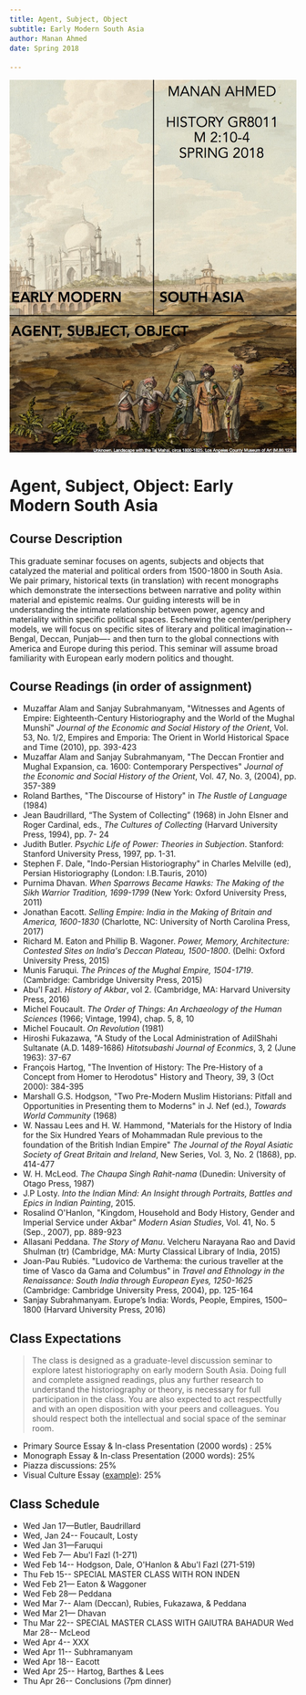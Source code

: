 ```yaml
---
title: Agent, Subject, Object
subtitle: Early Modern South Asia
author: Manan Ahmed
date: Spring 2018

---
```


![Syllabus subject to change](images/Ahmed_Spring2018.jpg)

# Agent, Subject, Object: Early Modern South Asia

## Course Description
This graduate seminar focuses on agents, subjects and objects that catalyzed the material and political orders from 1500-1800 in South Asia. We pair primary, historical texts (in translation) with recent monographs which demonstrate the intersections between narrative and polity within material and epistemic realms. Our guiding interests will be in understanding the intimate relationship between power, agency and materiality within specific political spaces. Eschewing the center/periphery models, we will focus on specific sites of literary and political imagination-- Bengal, Deccan, Punjab—- and then turn to the global connections with America and Europe during this period. This seminar will assume broad familiarity with European early modern politics and thought.


## Course Readings (in order of assignment)
* Muzaffar Alam and Sanjay Subrahmanyam, "Witnesses and Agents of Empire: Eighteenth-Century Historiography and the World of the Mughal Munshī" *Journal of the Economic and Social History of the Orient*, Vol. 53, No. 1/2, Empires and Emporia: The Orient in World Historical Space and Time (2010), pp. 393-423 
* Muzaffar Alam and Sanjay Subrahmanyam, "The Deccan Frontier and Mughal Expansion, ca. 1600: Contemporary Perspectives" *Journal of the Economic and Social History of the Orient*, Vol. 47, No. 3, (2004), pp. 357-389
* Roland Barthes, "The Discourse of History" in *The Rustle of Language* (1984)
* Jean Baudrillard, “The System of Collecting” (1968) in John Elsner and Roger Cardinal, eds., *The Cultures of Collecting* (Harvard University Press, 1994), pp. 7- 24
* Judith Butler. *Psychic Life of Power: Theories in Subjection*. Stanford: Stanford University Press, 1997, pp. 1-31.
* Stephen F. Dale, "Indo-Persian Historiography" in Charles Melville (ed), Persian Historiography (London: I.B.Tauris, 2010)
* Purnima Dhavan. *When Sparrows Became Hawks: The Making of the Sikh Warrior Tradition, 1699-1799*  (New York: Oxford University Press, 2011)
* Jonathan Eacott. *Selling Empire: India in the Making of Britain and America, 1600-1830* (Charlotte, NC: University of North Carolina Press, 2017)
* Richard M. Eaton and Phillip B. Wagoner. *Power, Memory, Architecture: Contested Sites on India's Deccan Plateau, 1500-1800*. (Delhi: Oxford University Press, 2015)
* Munis Faruqui. *The Princes of the Mughal Empire, 1504-1719*. (Cambridge: Cambridge University Press, 2015)
* Abu'l Fazl. *History of Akbar*, vol 2. (Cambridge, MA: Harvard University Press, 2016)
* Michel Foucault. *The Order of Things: An Archaeology of the Human Sciences* (1966; Vintage, 1994), chap. 5, 8, 10
* Michel Foucault. *On Revolution* (1981)
* Hiroshi Fukazawa, "A Study of the Local Administration of AdilShahi Sultanate (A.D. 1489-1686) *Hitotsubashi Journal of Econmics*, 3, 2 (June 1963): 37-67 
* François Hartog, "The Invention of History: The Pre-History of a Concept from Homer to Herodotus" History and Theory, 39, 3 (Oct 2000): 384-395
* Marshall G.S. Hodgson, "Two Pre-Modern Muslim Historians: Pitfall and Opportunities in Presenting them to Moderns" in J. Nef (ed.), *Towards World Community* (1968)
* W. Nassau Lees and H. W. Hammond, "Materials for the History of India for the Six Hundred Years of Mohammadan Rule previous to the foundation of the British Indian Empire" *The Journal of the Royal Asiatic Society of Great Britain and Ireland*, New Series, Vol. 3, No. 2 (1868), pp. 414-477
* W. H. McLeod. *The Chaupa Singh Rahit-nama* (Dunedin: University of Otago Press, 1987)
* J.P Losty. *Into the Indian Mind: An Insight through Portraits, Battles and Epics in Indian Painting*, 2015.
* Rosalind O'Hanlon, "Kingdom, Household and Body History, Gender and Imperial Service under Akbar" *Modern Asian Studies*, Vol. 41, No. 5 (Sep., 2007), pp. 889-923
* Allasani Peddana. *The Story of Manu*. Velcheru Narayana Rao and David Shulman (tr) (Cambridge, MA: Murty Classical Library of India, 2015)
* Joan-Pau Rubiés. "Ludovico de Varthema: the curious traveller at the time of Vasco da Gama and Columbus" in
*Travel and Ethnology in the Renaissance: South India through European Eyes, 1250-1625* (Cambridge: Cambridge University Press, 2004), pp. 125-164
* Sanjay Subrahmanyam. Europe’s India: Words, People, Empires, 1500–1800 (Harvard University Press, 2016)
 


## Class Expectations

> The class is designed as a graduate-level discussion seminar to explore latest historiography on early modern South Asia. Doing full and complete assigned readings, plus any further research to understand the historiography or theory, is necessary for full participation in the class. You are also expected to act respectfully and with an open disposition with your peers and colleagues. You should respect both the intellectual and social space of the seminar room.

* Primary Source Essay & In-class Presentation (2000 words) : 25%
* Monograph Essay & In-class Presentation (2000 words): 25%
* Piazza discussions: 25%
* Visual Culture Essay ([example](http://www.oarplatform.com/response/cartography-research-process-visual-essay/)): 25%


## Class Schedule

* Wed Jan 17—Butler, Baudrillard
* Wed, Jan 24-- Foucault, Losty
* Wed Jan 31—Faruqui
* Wed Feb 7— Abu'l Fazl (1-271)
* Wed Feb 14-- Hodgson, Dale, O'Hanlon & Abu'l Fazl (271-519) 
* Thu Feb 15-- SPECIAL MASTER CLASS WITH RON INDEN 
* Wed Feb 21— Eaton & Waggoner
* Wed Feb 28— Peddana
* Wed Mar 7-- Alam (Deccan), Rubies, Fukazawa, & Peddana
* Wed Mar 21— Dhavan
* Thu Mar 22-- SPECIAL MASTER CLASS WITH GAIUTRA BAHADUR Wed Mar 28-- McLeod
* Wed Apr 4-- XXX
* Wed Apr 11-- Subhramanyam
* Wed Apr 18-- Eacott
* Wed Apr 25-- Hartog, Barthes & Lees
* Thu Apr 26-- Conclusions (7pm dinner)

